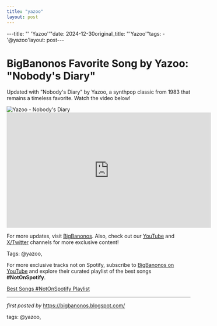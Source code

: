 ```yaml
---
title: "yazoo"
layout: post
---
```

---title: "' 'Yazoo''"date: 2024-12-30original_title: "'Yazoo'"tags:  - '@yazoo'layout: post---<!-- Title of the Post --><h1 >BigBanonos Favorite Song by Yazoo: "Nobody's Diary"</h1> <!-- Introductory Text --><p >Updated with "Nobody's Diary" by Yazoo, a synthpop classic from 1983 that remains a timeless favorite. Watch the video below!</p> <!-- Featured Image --><div > <img src="https://upload.wikimedia.org/wikipedia/en/4/4d/Yazoo_nobodysdiary_statefarm.jpg" alt="Yazoo - Nobody's Diary" /></div> <!-- YouTube Video Embed --><div > <iframe width="560" height="315" src="https://www.youtube.com/embed/vh1C1VDlmmk" frameborder="0" allowfullscreen></iframe></div> <!-- Footer Links --><div > <p>For more updates, visit <a href="https://bigbanonos.blogspot.com/" target="_blank">BigBanonos</a>. Also, check out our <a href="https://www.youtube.com/@BigBanonos" target="_blank">YouTube</a> and <a href="https://x.com/bigbanonos" target="_blank">X/Twitter</a> channels for more exclusive content!</p></div> <!-- Tags --><p >Tags: @yazoo,</p><!--Subscribe and Playlist Links--><div>    <p>For more exclusive tracks not on Spotify, subscribe to <a href="https://www.youtube.com/@BigBanonos" target="_blank">BigBanonos on YouTube</a> and explore their curated playlist of the best songs <strong>#NotOnSpotify</strong>.</p>    <p><a href="https://www.youtube.com/playlist?list=PLtuNtuTatqI0kFahUCbtbfenC_ET5O_tr" target="_blank">Best Songs #NotOnSpotify Playlist<br /></a></p></div><hr /><p><em>first posted by</em> <a href="https://bigbanonos.blogspot.com/" rel="noopener" target="_new">https://bigbanonos.blogspot.com/</a></p><p>tags: @yazoo,</p>